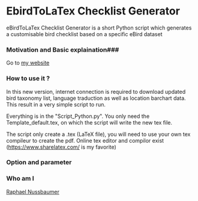 # EbirdToLaTex Checklist Generator #

eBirdToLaTex Checklist Generator is a short Python script which generates a customisable bird checklist based on a specific eBird dataset

### Motivation  and Basic explaination###

Go to [my website](http://zoziologie.raphaelnussbaumer.com/ebirdtolatex/)

### How to use it ? ###
In this new version, internet connection is required to download updated bird taxonomy list, language traduction as well as location barchart data. This result in a very simple script to run. 

Everything is in the "Script_Python.py". You only need the Template_default.tex, on which the script will write the new tex file. 

The script only create a .tex (LaTeX file), you will need to use your own tex compileur to create the pdf. Online tex editor and compilor exist (https://www.sharelatex.com/ is my favorite)

### Option and parameter ###

### Who am I ###
[Raphael Nussbaumer](rafnuss@gmail.com)